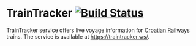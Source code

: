 # TrainTracker [![Build Status](https://travis-ci.org/traintracker/traintracker.svg?branch=master)](https://travis-ci.org/traintracker/traintracker)

TrainTracker service offers live voyage information for [Croatian Railways](http://www.hzpp.hr/en) trains. The service is available at https://traintracker.ws/.
